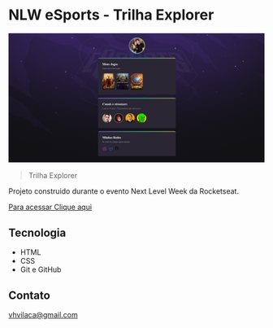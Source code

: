 # NLW eSports - Trilha Explorer
![preview](./.github/Capturar.PNG)
>Trilha Explorer

Projeto construido durante o evento Next Level Week da Rocketseat.


[Para acessar Clique aqui](https://zwartdv.github.io/NLW/)


## Tecnologia
- HTML
- CSS
- Git e GitHub



## Contato 

vhvilaca@gmail.com